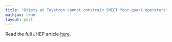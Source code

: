 ```yaml
---
title: "Dijets at Tevatron cannot constrain SMEFT four-quark operators"
mathjax: true
layout: post
---
```


Read the full JHEP article [here](https://doi.org/10.1007/JHEP09(2019)086).
